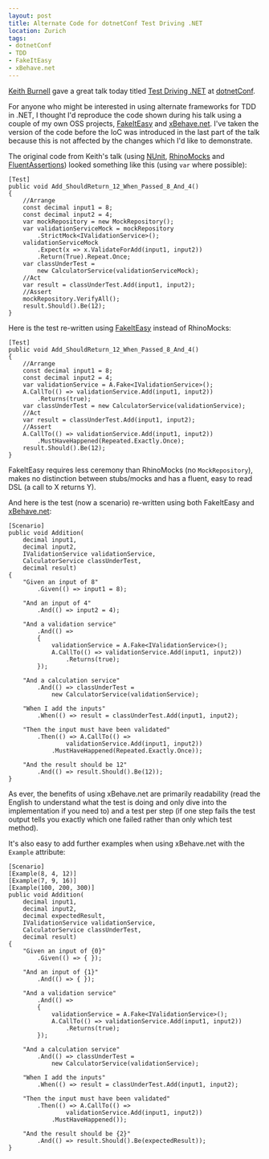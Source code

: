 ```yaml
---
layout: post
title: Alternate Code for dotnetConf Test Driving .NET
location: Zurich
tags:
- dotnetConf
- TDD
- FakeItEasy
- xBehave.net
---
```


[Keith Burnell](http://www.dotnetdevdude.com/) gave a great talk today titled [Test Driving .NET](http://www.youtube.com/watch?v=_m41mTIPLIE&feature=c4-feed-u) at [dotnetConf](http://live.dotnetconf.net/).

For anyone who might be interested in using alternate frameworks for TDD in .NET, I thought I'd reproduce the code shown during his talk using a couple of my own OSS projects, [FakeItEasy](https://github.com/FakeItEasy/FakeItEasy) and [xBehave.net](https://github.com/xbehave/xbehave.net). I've taken the version of the code before the IoC was introduced in the last part of the talk because this is not affected by the changes which I'd like to demonstrate.

<!--excerpt-->

The original code from Keith's talk (using [NUnit](http://www.nunit.org/), [RhinoMocks](http://hibernatingrhinos.com/oss/rhino-mocks) and [FluentAssertions](https://fluentassertions.codeplex.com/)) looked something like this (using `var` where possible):

	[Test]
	public void Add_ShouldReturn_12_When_Passed_8_And_4()
	{
		//Arrange
		const decimal input1 = 8;
		const decimal input2 = 4;
		var mockRepository = new MockRepository();
		var validationServiceMock = mockRepository
			.StrictMock<IValidationService>();
		validationServiceMock
			.Expect(x => x.ValidateForAdd(input1, input2))
 			.Return(True).Repeat.Once;
		var classUnderTest =
			new CalculatorService(validationServiceMock);
		//Act
		var result = classUnderTest.Add(input1, input2);
		//Assert
		mockRepository.VerifyAll();
		result.Should().Be(12);
	}

Here is the test re-written using [FakeItEasy](https://github.com/FakeItEasy/FakeItEasy) instead of RhinoMocks:
	
	[Test]
	public void Add_ShouldReturn_12_When_Passed_8_And_4()
	{
		//Arrange
		const decimal input1 = 8;
		const decimal input2 = 4;
		var validationService = A.Fake<IValidationService>();
		A.CallTo(() => validationService.Add(input1, input2))
 			.Returns(true);
		var classUnderTest = new CalculatorService(validationService);
		//Act
		var result = classUnderTest.Add(input1, input2);
		//Assert
		A.CallTo(() => validationService.Add(input1, input2))
 			.MustHaveHappened(Repeated.Exactly.Once);
		result.Should().Be(12);
	}

FakeItEasy requires less ceremony than RhinoMocks (no `MockRepository`), makes no distinction between stubs/mocks and has a fluent, easy to read DSL (a call to X returns Y).

And here is the test (now a scenario) re-written using both FakeItEasy and [xBehave.net](https://github.com/xbehave/xbehave.net):

	[Scenario]
	public void Addition(
		decimal input1,
		decimal input2,
		IValidationService validationService,
		CalculatorService classUnderTest,
		decimal result)
	{
		"Given an input of 8"
			.Given(() => input1 = 8);

		"And an input of 4"
			.And(() => input2 = 4);

		"And a validation service"
			.And(() =>
			{
				validationService = A.Fake<IValidationService>();
				A.CallTo(() => validationService.Add(input1, input2))
 					.Returns(true);
			});

		"And a calculation service"
			.And(() => classUnderTest =
 				new CalculatorService(validationService);
		
		"When I add the inputs"
			.When(() => result = classUnderTest.Add(input1, input2);
		
		"Then the input must have been validated"
			.Then(() => A.CallTo(() =>
 					validationService.Add(input1, input2))
				.MustHaveHappened(Repeated.Exactly.Once));
 		
		"And the result should be 12"
			.And(() => result.Should().Be(12));
	}

As ever, the benefits of using xBehave.net are primarily readability (read the English to understand what the test is doing and only dive into the implementation if you need to) and a test per step (if one step fails the test output tells you exactly which one failed rather than only which test method).

It's also easy to add further examples when using xBehave.net with the `Example` attribute:

	[Scenario]
	[Example(8, 4, 12)]
	[Example(7, 9, 16)]
	[Example(100, 200, 300)]
	public void Addition(
		decimal input1,
		decimal input2,
		decimal expectedResult,
		IValidationService validationService,
		CalculatorService classUnderTest,
		decimal result)
	{
		"Given an input of {0}"
			.Given(() => { });

		"And an input of {1}"
			.And(() => { });

		"And a validation service"
			.And(() =>
			{
				validationService = A.Fake<IValidationService>();
				A.CallTo(() => validationService.Add(input1, input2))
 					.Returns(true);
			});

		"And a calculation service"
			.And(() => classUnderTest =
 				new CalculatorService(validationService);
		
		"When I add the inputs"
			.When(() => result = classUnderTest.Add(input1, input2);
		
		"Then the input must have been validated"
			.Then(() => A.CallTo(() =>
 					validationService.Add(input1, input2))
 				.MustHaveHappened());
 		
		"And the result should be {2}"
			.And(() => result.Should().Be(expectedResult));
	}
